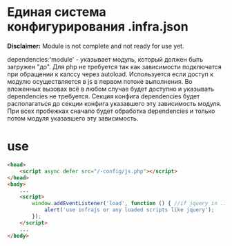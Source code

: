 # Единая система конфигурирования .infra.json
**Disclaimer:** Module is not complete and not ready for use yet.

dependencies:'module' - указывает модуль, который должен быть загружен "до". Для php не требуется так как зависимости подключатся при обращении к калссу через autoload. Используется если доступ к модулю осуществляется в js в первом потоке выполнения. Во вложенных вызовах всё в любом случае будет доступно и указывать dependencies не требуется. Секция конфига dependencies будет располагаться до секции конфига указавшего эту зависимость модуля. При всех пробежках сначало будет обработка dependencies и только потом модуля указавшего эту зависимость.

# use
```html
<head>
	<script async defer src="/-config/js.php"></script>
</head>
<body>
	...
	<script>
		window.addEventListener('load', function () { //if jquery in .infra.json you can't use $(function() {...
			alert('use infrajs or any loaded scripts like jquery');
		});
	</script>
	...
</body>
```